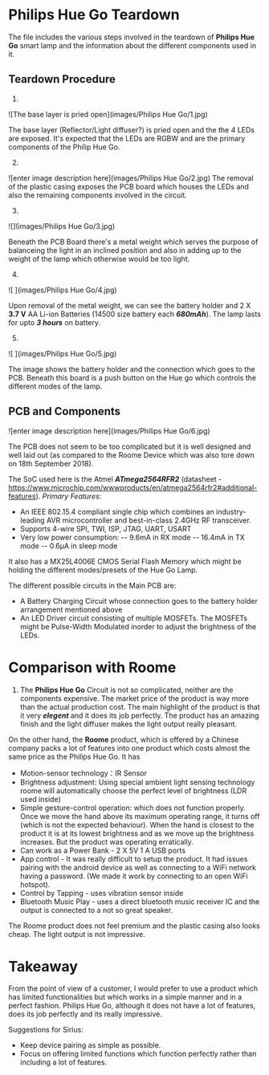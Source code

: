 


# Philips Hue Go Teardown

The file includes the various steps involved in the teardown of **Philips Hue Go** smart lamp and the information about the  different components used in it.

## Teardown Procedure
1.
![The base layer is pried open](images/Philips Hue Go/1.jpg)

The base layer (Reflector/Light diffuser?) is pried open and the the 4 LEDs are exposed. It's expected that the LEDs are RGBW and are the primary components of the Philip Hue Go.

2.
![enter image description here](images/Philips Hue Go/2.jpg)
The removal of the plastic casing exposes the PCB board which houses the LEDs and also the remaining components involved in the circuit.

3.
![](images/Philips Hue Go/3.jpg)

Beneath the PCB Board there's a metal weight which serves the purpose of balanceing the light in an inclined position and also in adding up to the weight of the lamp which otherwise would be too light.

4.
![
](images/Philips Hue Go/4.jpg)

Upon removal of the metal weight, we can see the battery holder and 2 X **3.7 V** AA Li-ion Batteries (14500 size battery each ***680mAh***). The lamp lasts for upto ***3 hours*** on battery.

5.
![
](images/Philips Hue Go/5.jpg)

The image shows the battery holder and the connection which goes to the PCB. Beneath this board is a push button on the Hue go which controls the different modes of the lamp.





## PCB and Components
![enter image description here](images/Philips Hue Go/6.jpg)

The PCB does not seem to be too complicated but it is well designed and well laid out (as compared to the Roome Device which was also tore down on 18th September 2018).

The SoC used here is the Atmel ***ATmega2564RFR2*** (datasheet - https://www.microchip.com/wwwproducts/en/atmega2564rfr2#additional-features).
*Primary Features*:
- An IEEE 802.15.4 compliant single chip which combines an industry-leading AVR microcontroller and best-in-class 2.4GHz RF transceiver.
- Supports 4-wire SPI, TWI, ISP, JTAG, UART, USART
- Very low power consumption:
-- 9.6mA in RX mode
-- 16.4mA in TX mode
-- 0.6μA in sleep mode

It also has a MX25L4006E CMOS Serial Flash Memory which might be holding the different modes/presets of the Hue Go Lamp.

The different possible circuits in the Main PCB are:

- A Battery Charging Circuit whose connection goes to the battery holder arrangement mentioned above
- An LED Driver circuit consisting of multiple MOSFETs. The MOSFETs might be Pulse-Width Modulated inorder to adjust the brightness of the LEDs.

# Comparison with Roome

 1. The **Philips Hue Go** Circuit is not so complicated, neither are the components expensive. The market price of the product is way more than the actual production cost. The main highlight of the product is that it very ***elegent*** and it does its job perfectly. The product has an amazing finish and the light diffuser makes the light output really pleasant.

 On the other hand, the **Roome** product, which is offered by a Chinese company packs a lot of features into one product which costs almost the same price as the Philips Hue Go. It has
 -   Motion-sensor technology：IR Sensor
-   Brightness adjustment: Using special ambient light sensing technology roome will automatically choose the perfect level of brightness (LDR used inside)
-   Simple gesture-control operation: which does not function properly. Once we move the hand above its maximum operating range, it turns off (which is not the expected behaviour). When the hand is closest to the product it is at its lowest brightness and as we move up the brightness increases. But the product was operating erratically.
-   Can work as a Power Bank - 2 X 5V 1 A USB ports
-   App control - It was really difficult to setup the product. It had issues pairing with the android device as well as connecting to a WiFi network having a password. (We made it work by connecting to an open WiFi hotspot).
- Control by Tapping - uses vibration sensor inside
- Bluetooth Music Play - uses a direct bluetooth music receiver IC and the output is connected to a not so great speaker.

The Roome product does not feel premium and the plastic casing also looks cheap. The light output is not impressive.

# Takeaway
From the point of view of a customer, I would prefer to use a product which has limited functionalities but which works in a simple manner and in a perfect fashion. Philips Hue Go, although it does not have a lot of features, does its job perfectly and its really impressive.

Suggestions for Sirius:
- Keep device pairing as simple as possible.
- Focus on offering limited functions which function perfectly rather than including a lot of features.
